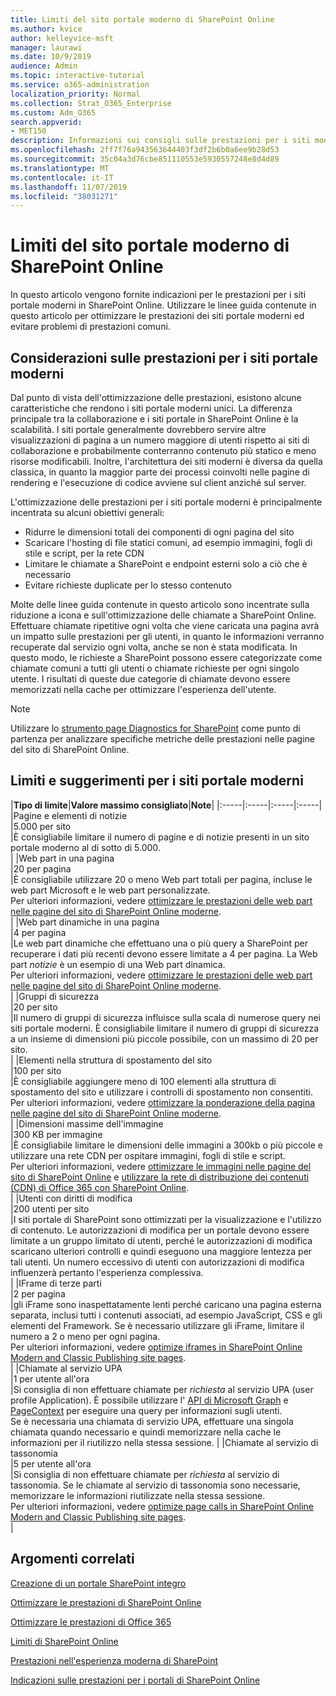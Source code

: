 ```yaml
---
title: Limiti del sito portale moderno di SharePoint Online
ms.author: kvice
author: kelleyvice-msft
manager: laurawi
ms.date: 10/9/2019
audience: Admin
ms.topic: interactive-tutorial
ms.service: o365-administration
localization_priority: Normal
ms.collection: Strat_O365_Enterprise
ms.custom: Adm_O365
search.appverid:
- MET150
description: Informazioni sui consigli sulle prestazioni per i siti moderni in SharePoint Online.
ms.openlocfilehash: 2ff7f76a943563644403f3df2b6b0a6ee9b28d53
ms.sourcegitcommit: 35c04a3d76cbe851110553e5930557248e8d4d89
ms.translationtype: MT
ms.contentlocale: it-IT
ms.lasthandoff: 11/07/2019
ms.locfileid: "38031271"
---
```

# <a name="sharepoint-online-modern-portal-site-limits"></a>Limiti del sito portale moderno di SharePoint Online

In questo articolo vengono fornite indicazioni per le prestazioni per i siti portale moderni in SharePoint Online. Utilizzare le linee guida contenute in questo articolo per ottimizzare le prestazioni dei siti portale moderni ed evitare problemi di prestazioni comuni.

## <a name="performance-considerations-for-modern-portal-sites"></a>Considerazioni sulle prestazioni per i siti portale moderni

Dal punto di vista dell'ottimizzazione delle prestazioni, esistono alcune caratteristiche che rendono i siti portale moderni unici. La differenza principale tra la collaborazione e i siti portale in SharePoint Online è la scalabilità. I siti portale generalmente dovrebbero servire altre visualizzazioni di pagina a un numero maggiore di utenti rispetto ai siti di collaborazione e probabilmente conterranno contenuto più statico e meno risorse modificabili. Inoltre, l'architettura dei siti moderni è diversa da quella classica, in quanto la maggior parte dei processi coinvolti nelle pagine di rendering e l'esecuzione di codice avviene sul client anziché sul server.

L'ottimizzazione delle prestazioni per i siti portale moderni è principalmente incentrata su alcuni obiettivi generali:

- Ridurre le dimensioni totali dei componenti di ogni pagina del sito
- Scaricare l'hosting di file statici comuni, ad esempio immagini, fogli di stile e script, per la rete CDN
- Limitare le chiamate a SharePoint e endpoint esterni solo a ciò che è necessario
- Evitare richieste duplicate per lo stesso contenuto

Molte delle linee guida contenute in questo articolo sono incentrate sulla riduzione a icona e sull'ottimizzazione delle chiamate a SharePoint Online. Effettuare chiamate ripetitive ogni volta che viene caricata una pagina avrà un impatto sulle prestazioni per gli utenti, in quanto le informazioni verranno recuperate dal servizio ogni volta, anche se non è stata modificata. In questo modo, le richieste a SharePoint possono essere categorizzate come chiamate comuni a tutti gli utenti o chiamate richieste per ogni singolo utente. I risultati di queste due categorie di chiamate devono essere memorizzati nella cache per ottimizzare l'esperienza dell'utente.

>[!NOTE]
>Utilizzare lo [strumento page Diagnostics for SharePoint](https://aka.ms/perftool) come punto di partenza per analizzare specifiche metriche delle prestazioni nelle pagine del sito di SharePoint Online.

## <a name="modern-portal-site-limits-and-recommendations"></a>Limiti e suggerimenti per i siti portale moderni

|**Tipo di limite**|**Valore massimo consigliato**|**Note**|
|:-----|:-----|:-----|:-----|
|Pagine e elementi di notizie  <br/> |5.000 per sito  <br/> |È consigliabile limitare il numero di pagine e di notizie presenti in un sito portale moderno al di sotto di 5.000.  <br/> |
|Web part in una pagina  <br/> |20 per pagina  <br/> |È consigliabile utilizzare 20 o meno Web part totali per pagina, incluse le web part Microsoft e le web part personalizzate. <br/> Per ulteriori informazioni, vedere [ottimizzare le prestazioni delle web part nelle pagine del sito di SharePoint Online moderne](modern-web-part-optimization.md).  <br/> |
|Web part dinamiche in una pagina  <br/> |4 per pagina  <br/> |Le web part dinamiche che effettuano una o più query a SharePoint per recuperare i dati più recenti devono essere limitate a 4 per pagina. La Web part _notizie_ è un esempio di una Web part dinamica. <br/> Per ulteriori informazioni, vedere [ottimizzare le prestazioni delle web part nelle pagine del sito di SharePoint Online moderne](modern-web-part-optimization.md).    <br/> |
|Gruppi di sicurezza  <br/> |20 per sito  <br/> |Il numero di gruppi di sicurezza influisce sulla scala di numerose query nei siti portale moderni. È consigliabile limitare il numero di gruppi di sicurezza a un insieme di dimensioni più piccole possibile, con un massimo di 20 per sito.  <br/> |
|Elementi nella struttura di spostamento del sito  <br/> |100 per sito  <br/> |È consigliabile aggiungere meno di 100 elementi alla struttura di spostamento del sito e utilizzare i controlli di spostamento non consentiti.  <br/> Per ulteriori informazioni, vedere [ottimizzare la ponderazione della pagina nelle pagine del sito di SharePoint Online moderne](modern-page-weight-optimization.md). <br/> |
|Dimensioni massime dell'immagine  <br/> |300 KB per immagine  <br/> |È consigliabile limitare le dimensioni delle immagini a 300kb o più piccole e utilizzare una rete CDN per ospitare immagini, fogli di stile e script. <br/>Per ulteriori informazioni, vedere [ottimizzare le immagini nelle pagine del sito di SharePoint Online](modern-image-optimization.md) e [utilizzare la rete di distribuzione dei contenuti (CDN) di Office 365 con SharePoint Online](use-office-365-cdn-with-spo.md).  <br/> |
|Utenti con diritti di modifica  <br/> |200 utenti per sito  <br/> |I siti portale di SharePoint sono ottimizzati per la visualizzazione e l'utilizzo di contenuto. Le autorizzazioni di modifica per un portale devono essere limitate a un gruppo limitato di utenti, perché le autorizzazioni di modifica scaricano ulteriori controlli e quindi eseguono una maggiore lentezza per tali utenti. Un numero eccessivo di utenti con autorizzazioni di modifica influenzerà pertanto l'esperienza complessiva. <br/> |
|IFrame di terze parti  <br/> |2 per pagina  <br/> |gli iFrame sono inaspettatamente lenti perché caricano una pagina esterna separata, inclusi tutti i contenuti associati, ad esempio JavaScript, CSS e gli elementi del Framework. Se è necessario utilizzare gli iFrame, limitare il numero a 2 o meno per ogni pagina.<br/> Per ulteriori informazioni, vedere [optimize iframes in SharePoint Online Modern and Classic Publishing site pages](modern-iframe-optimization.md). <br/> |
|Chiamate al servizio UPA  <br/> |1 per utente all'ora  <br/> |Si consiglia di non effettuare chiamate per _richiesta_ al servizio UPA (user profile Application). È possibile utilizzare l' [API di Microsoft Graph](https://docs.microsoft.com/graph/call-api) e [PageContext](https://docs.microsoft.com/javascript/api/sp-page-context/pagecontext?view=sp-typescript-latest) per eseguire una query per informazioni sugli utenti.  <br/> Se è necessaria una chiamata di servizio UPA, effettuare una singola chiamata quando necessario e quindi memorizzare nella cache le informazioni per il riutilizzo nella stessa sessione. |
|Chiamate al servizio di tassonomia  <br/> |5 per utente all'ora  <br/> |Si consiglia di non effettuare chiamate per _richiesta_ al servizio di tassonomia. Se le chiamate al servizio di tassonomia sono necessarie, memorizzare le informazioni riutilizzate nella stessa sessione. <br/> Per ulteriori informazioni, vedere [optimize page calls in SharePoint Online Modern and Classic Publishing site pages](modern-page-call-optimization.md). <br/> |

## <a name="related-topics"></a>Argomenti correlati

[Creazione di un portale SharePoint integro](https://docs.microsoft.com/sharepoint/portal-health)

[Ottimizzare le prestazioni di SharePoint Online](tune-sharepoint-online-performance.md)

[Ottimizzare le prestazioni di Office 365](tune-office-365-performance.md)

[Limiti di SharePoint Online](https://docs.microsoft.com/office365/servicedescriptions/sharepoint-online-service-description/sharepoint-online-limits)

[Prestazioni nell'esperienza moderna di SharePoint](https://docs.microsoft.com/sharepoint/modern-experience-performance)

[Indicazioni sulle prestazioni per i portali di SharePoint Online](https://docs.microsoft.com/sharepoint/dev/solution-guidance/portal-performance)
